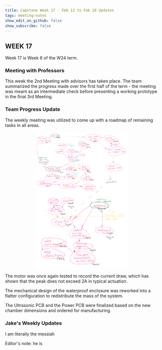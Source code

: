 ```yaml
---
title: Capstone Week 17 - Feb 12 to Feb 18 Updates
tags: meeting-notes
show_edit_on_github: false
show_subscribe: false
---
```


<style>
  img {
  display: block;
  margin-left: auto;
  margin-right: auto;
  }
</style>

## WEEK 17

Week 17 is Week 6 of the W24 term.

### Meeting with Professors
This week the 2nd Meeting with advisors has taken place. The team summarized the progress made over the first half of the term - the meeting was meant as an intermediate check before presenting a working prototype in the final 3rd Meeting.

### Team Progress Update

The weekly meeting was utilized to come up with a roadmap of remaining tasks in all areas.

<img src="https://github.com/pipyns/pipyns.github.io/blob/master/assets/Roadmap1.png?raw=true" alt="Image of the first half of the task roadmap" width=300>

<img src="https://github.com/pipyns/pipyns.github.io/blob/master/assets/Roadmap2.png?raw=true" alt="Image of the second half of the task roadmap" width=300>

The motor was once again tested to record the current draw, which has shown that the peak does not exceed 2A in typical actuation.

The mechanical design of the waterproof enclosure was reworked into a flatter configuration to redistribute the mass of the system.

The Ultrasonic PCB and the Power PCB were finalized based on the new chamber dimensions and ordered for manufacturing.

### Jake's Weekly Updates
I am literally the messiah

Editor's note: he is

<!--more-->
